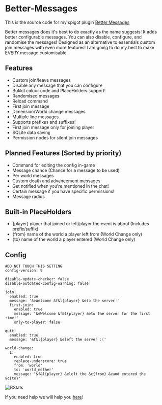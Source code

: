 # Better-Messages
This is the source code for my spigot plugin [Better Messages](https://www.spigotmc.org/resources/82830)

Better messages does it's best to do exactly as the name suggests! It adds better configurable messages. You can also disable, configure, and randomise the messages! Designed as an alternative to essentials custom join messages with even more features! I am going to do my best to make EVERY message customisable.

## Features
- Custom join/leave messages
- Disable any message that you can configure
- Bukkit colour code and PlaceHolders support!
- Randomised messages
- Reload command
- First join message
- Dimension/World change messages
- Multiple line messages
- Supports prefixes and suffixes!
- First join message only for joining player
- SQLite data saving
- Permission nodes for silent join messages

## Planned Features (Sorted by priority)
- Command for editing the config in-game
- Message chance (Chance for a message to be used)
- Per world messages
- Custom death and advancement messages
- Get notified when you're mentioned in the chat!
- Certain message if you have specific permissions!
- Message radius

## Built-in PlaceHolders
- {player} player that joined or left/player the event is about (Includes prefix/suffix)
- {from} name of the world a player left from (World Change only)
- {to} name of the world a player entered (World Change only)

## Config
```
#DO NOT TOUCH THIS SETTING
config-version: 9

disable-update-checker: false
disable-outdated-config-warning: false

join:
  enabled: true
  message: '&eWelcome &f&l{player} &eto the server!'
  first-join:
    enabled: true
    message: '&eWelcome &f&l{player} &eto the server for the first time!'
    only-to-player: false

quit:
  enabled: true
  message: '&f&l{player} &eleft the server :('

world-change:
  1:
    enabled: true
    replace-underscore: true
    from: 'world'
    to: 'world_nether'
    message: '&f&l{player} &eleft the &c{from} &eand entered the &c{to}'
```

![BStats](https://bstats.org/signatures/bukkit/Better%20Messages.svg)

If you need help we will help you [here](https://discord.gg/wVCSqV7ptB)!
